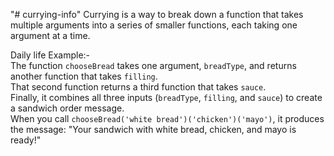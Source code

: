 "# currying-info" 
Currying is a way to break down a function that takes multiple arguments into a series of smaller functions, each taking one argument at a time.
<br>

Daily life Example:-<br>
The function `chooseBread` takes one argument, `breadType`, and returns another function that takes `filling`. <br>
That second function returns a third function that takes `sauce`. <br>
Finally, it combines all three inputs (`breadType`, `filling`, and `sauce`) to create a sandwich order message. <br>
When you call `chooseBread('white bread')('chicken')('mayo')`, it produces the message: "Your sandwich with white bread, chicken, and mayo is ready!"
